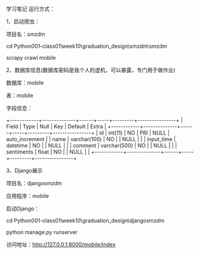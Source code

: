 学习笔记
运行方式：

1、启动爬虫：

项目名：smzdm

cd Python001-class01\week10\graduation_design\smzdm\smzdm

scrapy crawl mobile

2、数据库信息(数据库密码是我个人的虚机，可以暴露，专门用于做作业)

数据库：mobile

表：mobile

字段信息：

+------------+--------------+------+-----+---------+----------------+
| Field      | Type         | Null | Key | Default | Extra          |
+------------+--------------+------+-----+---------+----------------+
| id         | int(11)      | NO   | PRI | NULL    | auto_increment |
| name       | varchar(100) | NO   |     | NULL    |                |
| input_time | datetime     | NO   |     | NULL    |                |
| comment    | varchar(500) | NO   |     | NULL    |                |
| sentiments | float        | NO   |     | NULL    |                |
+------------+--------------+------+-----+---------+----------------+

3、Django展示

项目名：djangosmzdm

应用程序：mobile

启动Django：

cd Python001-class01\week10\graduation_design\djangosmzdm

python manage.py runserver

访问地址：http://127.0.0.1:8000/mobile/index

